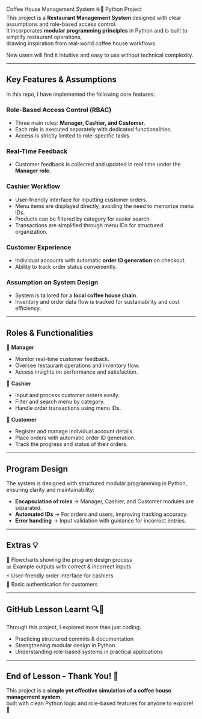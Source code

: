 Coffee House Management System ☕🍴 Python Project  
This project is a **Restaurant Management System** designed with clear assumptions and role-based access control.  
It incorporates **modular programming principles** in Python and is built to simplify restaurant operations,  
drawing inspiration from real-world coffee house workflows.  

New users will find it intuitive and easy to use without technical complexity.  

---

## Key Features & Assumptions
In this repo, I have implemented the following core features:

### Role-Based Access Control (RBAC)  
- Three main roles: **Manager, Cashier, and Customer**.  
- Each role is executed separately with dedicated functionalities.  
- Access is strictly limited to role-specific tasks.  

### Real-Time Feedback  
- Customer feedback is collected and updated in real time under the **Manager role**.  

### Cashier Workflow  
- User-friendly interface for inputting customer orders.  
- Menu items are displayed directly, avoiding the need to memorize menu IDs.  
- Products can be filtered by category for easier search.  
- Transactions are simplified through menu IDs for structured organization.  

### Customer Experience  
- Individual accounts with automatic **order ID generation** on checkout.  
- Ability to track order status conveniently.  

### Assumption on System Design  
- System is tailored for a **local coffee house chain**.  
- Inventory and order data flow is tracked for sustainability and cost efficiency.  

---

## Roles & Functionalities  

🔹 **Manager**  
- Monitor real-time customer feedback.  
- Oversee restaurant operations and inventory flow.  
- Access insights on performance and satisfaction.  

🔹 **Cashier**  
- Input and process customer orders easily.  
- Filter and search menu by category.  
- Handle order transactions using menu IDs.  

🔹 **Customer**  
- Register and manage individual account details.  
- Place orders with automatic order ID generation.  
- Track the progress and status of their orders.  

---

## Program Design  
The system is designed with structured modular programming in Python, ensuring clarity and maintainability:  

- **Encapsulation of roles** → Manager, Cashier, and Customer modules are separated.  
- **Automated IDs** → For orders and users, improving tracking accuracy.  
- **Error handling** → Input validation with guidance for incorrect entries.  

---

## Extras 💡  
📝 Flowcharts showing the program design process  
📊 Example outputs with correct & incorrect inputs  
⚡ User-friendly order interface for cashiers  
🔐 Basic authentication for customers  

---

## GitHub Lesson Learnt 🔍📝  
Through this project, I explored more than just coding:  

- Practicing structured commits & documentation  
- Strengthening modular design in Python  
- Understanding role-based systems in practical applications  

---

## End of Lesson - Thank You! 🙌  
This project is a **simple yet effective simulation of a coffee house management system**,  
built with clean Python logic and role-based features for anyone to explore! 🚀  
